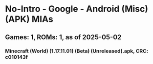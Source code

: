 # No-Intro - Google - Android (Misc) (APK) MIAs
## Games: 1, ROMs: 1, as of 2025-05-02

### Minecraft (World) (1.17.11.01) (Beta) (Unreleased).apk, CRC: c010143f
